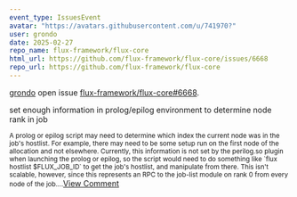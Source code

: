 ```yaml
---
event_type: IssuesEvent
avatar: "https://avatars.githubusercontent.com/u/741970?"
user: grondo
date: 2025-02-27
repo_name: flux-framework/flux-core
html_url: https://github.com/flux-framework/flux-core/issues/6668
repo_url: https://github.com/flux-framework/flux-core
---
```


<a href='https://github.com/grondo' target='_blank'>grondo</a> open issue <a href='https://github.com/flux-framework/flux-core/issues/6668' target='_blank'>flux-framework/flux-core#6668</a>.

<p>set enough information in prolog/epilog environment to determine node rank in job</p><small>A prolog or epilog script may need to determine which index the current node was in the job's hostlist. For example, there may need to be some setup run on the first node of the allocation and not elsewhere. Currently, this information is not set by the perilog.so plugin when launching the prolog or epilog, so the script would need to do something like `flux hostlist  $FLUX_JOB_ID` to get the job's hostlist, and manipulate from there. This isn't scalable, however, since this represents an RPC to the job-list module on rank 0 from every node of the job....</small><a href='https://github.com/flux-framework/flux-core/issues/6668' target='_blank'>View Comment</a>